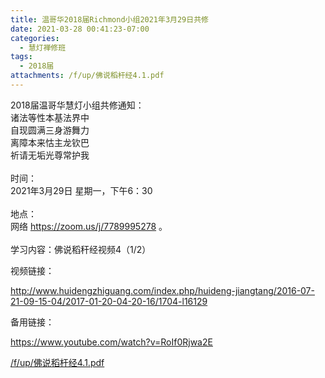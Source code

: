 ```yaml
---
title: 温哥华2018届Richmond小组2021年3月29日共修
date: 2021-03-28 00:41:23-07:00
categories:
  - 慧灯禅修班
tags:
  - 2018届
attachments: /f/up/佛说稻杆经4.1.pdf
---
```

2018届温哥华慧灯小组共修通知：\
诸法等性本基法界中\
自现圆满三身游舞力\
离障本来怙主龙钦巴\
祈请无垢光尊常护我\
\
时间：\
2021年3月29日 星期一，下午6：30\
\
地点：\
网络 <https://zoom.us/j/7789995278> 。\
\
学习内容：佛说稻秆经视频4（1/2）

视频链接：

<http://www.huidengzhiguang.com/index.php/huideng-jiangtang/2016-07-21-09-15-04/2017-01-20-04-20-16/1704-l16129>

备用链接：

<https://www.youtube.com/watch?v=RoIf0Rjwa2E>

[/f/up/佛说稻杆经4.1.pdf](https://hdvblob.blob.core.windows.net/hdv/f/up/佛说稻杆经4.1.pdf)